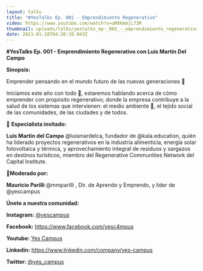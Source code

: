 ```yaml
---
layout: talks
title: "#YesTalks Ep. 001 - Emprendimiento Regenerativo"
video: https://www.youtube.com/watch?v=aMXKmmjL73M
thumbnail: uploads/talks/yestalks_ep-_001_-_emprendimiento_regenerativo/miniatura.png
date: 2021-01-28T04:20:39.043Z
---
```

**\#YesTalks Ep. 001 - Emprendimiento Regenerativo con Luis Martín Del Campo**

**Sinopsis:**

Emprender pensando en el mundo futuro de las nuevas generaciones 🌱

Iniciamos este año con todo 💯, estaremos hablando acerca de cómo emprender con propósito regenerativo; donde la empresa contribuye a la salud de los sistemas que intervienen: el medio ambiente 🌱, el tejido social de las comunidades, de las ciudades y de todos.

📍 **Especialista invitado:**

**Luis Martín del Campo** @luismardelca, fundador de @kala.education, quién ha liderado proyectos regenerativos en la industria alimenticia, energía solar fotovoltaica y térmica, y aprovechamiento integral de residuos y sargazos en destinos turísticos, miembro del Regenerative Communities Network del Capital Institute.

📢**Moderado por:**

**Mauricio Parilli** @mmparilli , Dir. de Aprendo y Emprendo, y líder de @yescampus

**Únete a nuestra comunidad:**

**Instagram:** [@yescampus](https://www.instagram.com/yescampus/)

**Facebook:** <https://www.facebook.com/yesc4mpus>

**Youtube:** [Yes Campus](https://www.youtube.com/channel/UCo6tTIW26ccle9QxyYQVnlA)

**Linkedin:** <https://www.linkedin.com/company/yes-campus>

**Twitter:** [@yes_campus](https://twitter.com/yes_campus)
